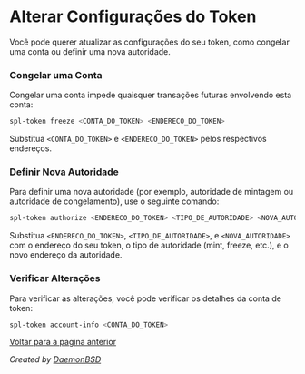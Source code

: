 # Alterar Configurações do Token

Você pode querer atualizar as configurações do seu token, como congelar uma conta ou definir uma nova autoridade.

### Congelar uma Conta

Congelar uma conta impede quaisquer transações futuras envolvendo esta conta:

```bash
spl-token freeze <CONTA_DO_TOKEN> <ENDERECO_DO_TOKEN>
```

Substitua `<CONTA_DO_TOKEN>` e `<ENDERECO_DO_TOKEN>` pelos respectivos endereços.

### Definir Nova Autoridade

Para definir uma nova autoridade (por exemplo, autoridade de mintagem ou autoridade de congelamento), use o seguinte comando:

```bash
spl-token authorize <ENDERECO_DO_TOKEN> <TIPO_DE_AUTORIDADE> <NOVA_AUTORIDADE>
```

Substitua `<ENDERECO_DO_TOKEN>`, `<TIPO_DE_AUTORIDADE>`, e `<NOVA_AUTORIDADE>` com o endereço do seu token, o tipo de autoridade (mint, freeze, etc.), e o novo endereço da autoridade.

### Verificar Alterações

Para verificar as alterações, você pode verificar os detalhes da conta de token:

```bash
spl-token account-info <CONTA_DO_TOKEN>
```

[Voltar para a pagina anterior](../README.md)

_Created by [DaemonBSD](https://x.com/DaemonB2D)_
